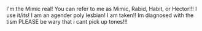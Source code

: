 I'm the Mimic real! 
You can refer to me as Mimic, Rabid, Habit, or Hector!!!
I use it/its!
I am an agender poly lesbian! I am taken!!
Im diagnosed with the tism PLEASE be wary that i cant pick up tones!!!

